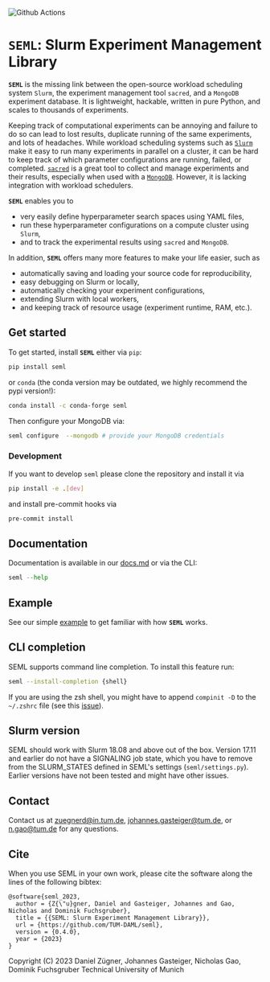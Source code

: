 ![Github Actions](https://github.com/TUM-DAML/seml/workflows/Test/badge.svg)

# `SEML`: Slurm Experiment Management Library
**`SEML`** is the missing link between the open-source workload scheduling system `Slurm`, the experiment management tool `sacred`, and a `MongoDB` experiment database. It is lightweight, hackable, written in pure Python, and scales to thousands of experiments.

Keeping track of computational experiments can be annoying and failure to do so can lead to lost results, duplicate running of the same experiments, and lots of headaches.
While workload scheduling systems such as [`Slurm`](https://slurm.schedmd.com/overview.html) make it easy to run many experiments in parallel on a cluster, it can be hard to keep track of which parameter configurations are running, failed, or completed.
[`sacred`](https://github.com/IDSIA/sacred) is a great tool to collect and manage experiments and their results, especially when used with a [`MongoDB`](https://www.mongodb.com/). However, it is lacking integration with workload schedulers.

**`SEML`** enables you to 
* very easily define hyperparameter search spaces using YAML files,
* run these hyperparameter configurations on a compute cluster using `Slurm`,
* and to track the experimental results using `sacred` and `MongoDB`.


In addition, **`SEML`** offers many more features to make your life easier, such as
* automatically saving and loading your source code for reproducibility,
* easy debugging on Slurm or locally,
* automatically checking your experiment configurations,
* extending Slurm with local workers,
* and keeping track of resource usage (experiment runtime, RAM, etc.).

## Get started
To get started, install **`SEML`** either via `pip`:
```bash
pip install seml
```
or `conda` (the conda version may be outdated, we highly recommend the pypi version!):
```bash
conda install -c conda-forge seml
```
Then configure your MongoDB via:
```bash
seml configure  --mongodb # provide your MongoDB credentials
```
### Development
If you want to develop `seml` please clone the repository and install it via
```bash
pip install -e .[dev]
```
and install pre-commit hooks via
```bash
pre-commit install
``` 

## Documentation
Documentation is available in our [docs.md](docs.md) or via the CLI:
```python
seml --help
```

## Example
See our simple [example](examples) to get familiar with how **`SEML`** works.

## CLI completion
SEML supports command line completion. To install this feature run:
```bash
seml --install-completion {shell}
```

If you are using the zsh shell, you might have to append `compinit -D` to the `~/.zshrc` file (see this [issue](https://github.com/tiangolo/typer/issues/180#issuecomment-812620805)).

## Slurm version

SEML should work with Slurm 18.08 and above out of the box. Version 17.11 and earlier do not have a SIGNALING job state, which you have to remove from the SLURM_STATES defined in SEML's settings (`seml/settings.py`). Earlier versions have not been tested and might have other issues.

## Contact
Contact us at zuegnerd@in.tum.de, johannes.gasteiger@tum.de, or n.gao@tum.de for any questions.

## Cite
When you use SEML in your own work, please cite the software along the lines of the following bibtex:

```
@software{seml_2023,
  author = {Z{\"u}gner, Daniel and Gasteiger, Johannes and Gao, Nicholas and Dominik Fuchsgruber},
  title = {{SEML: Slurm Experiment Management Library}},
  url = {https://github.com/TUM-DAML/seml},
  version = {0.4.0},
  year = {2023}
}
```


Copyright (C) 2023
Daniel Zügner, Johannes Gasteiger, Nicholas Gao, Dominik Fuchsgruber
Technical University of Munich
